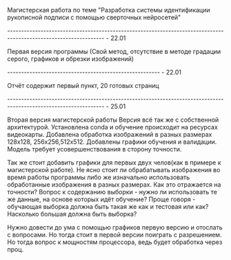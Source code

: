 Магистерская работа по теме "Разработка системы идентификации рукописной подписи с помощью сверточных нейросетей"


----------------------------------------------------------------------------------------------------------------- - 22.01

Первая версия программы (Свой метод, отсутствие в методе градации серого, графиков и обрезки изображений) 

------------------------------------------------------- - 22.01

Отчёт содержит первый пункт, 20 готовых страниц 

----------------------------------------------------------------------------------------------------------------- - 25.01


Вторая версия магистерской работы
Версия всё так же с собственной архитектурой. Установлена conda и обучение происходит на ресурсах видеокарты.
Добавлена обработка изображений в разных размерах 128x128, 256x256,512x512. Добавлены графики обучения и валидации.
Модель требует усовершенствования в сторону точности.

Так же стоит добавить графики для первых двух челов(как в примере к магистерской работе).
Не ясно стоит ли обрабатывать изображения во время работы программы либо же изначально использовать обработанные изображения в разных размерах. Как это отражается на точности?
Вопрос к содержанию выборки - нужно ли использовать те же данные, на основе которых идёт обучение? Проще говоря - обучающая выборка должна быть такая же как и тестовая или как?
Насколько большая должна быть выборка?

Нужно довести до ума с помощью графиков первую версию и отослать с вопросами. Но тогда стоит в первой версии поиграть с разрешением. Но тогда вопрос к мощностям процессора, ведь будет обработка через проц.
